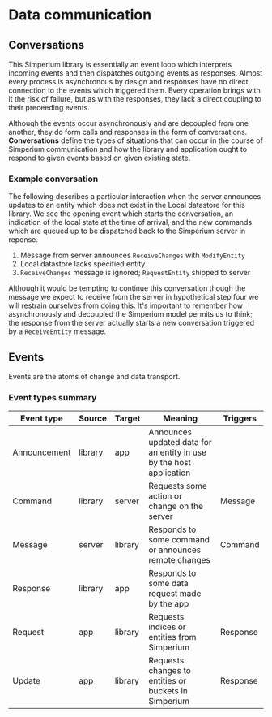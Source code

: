 # Data communication

## Conversations

This Simperium library is essentially an event loop which interprets 
incoming events and then dispatches outgoing events as responses.
Almost every process is asynchronous by design and responses have no 
direct connection to the events which triggered them.
Every operation brings with it the risk of failure, but as with the
responses, they lack a direct coupling to their preceeding events.

Although the events occur asynchronously and are decoupled from one
another, they do form calls and responses in the form of conversations.
**Conversations** define the types of situations that can occur in the
course of Simperium communication and how the library and application
ought to respond to given events based on given existing state.

### Example conversation

The following describes a particular interaction when the server
announces updates to an entity which does not exist in the Local
datastore for this library.
We see the opening event which starts the conversation, an indication
of the local state at the time of arrival, and the new commands which
are queued up to be dispatched back to the Simperium server in reponse.

 1. Message from server announces `ReceiveChanges` with `ModifyEntity`
 2. Local datastore lacks specified entity
 3. `ReceiveChanges` message is ignored; `RequestEntity` shipped to server

Although it would be tempting to continue this conversation though the
message we expect to receive from the server in hypothetical step four
we will restrain ourselves from doing this.
It's important to remember how asynchronously and decoupled the Simperium
model permits us to think; the response from the server actually starts
a new conversation triggered by a `ReceiveEntity` message.

## Events

Events are the atoms of change and data transport.

### Event types summary

| Event type | Source | Target | Meaning | Triggers |
|------------|--------|--------|---------|----------|
| Announcement | library | app | Announces updated data for an entity in use by the host application | |
| Command | library | server | Requests some action or change on the server | Message |
| Message | server | library | Responds to some command or announces remote changes | Command |
| Response | library | app | Responds to some data request made by the app | |
| Request | app | library | Requests indices or entities from Simperium | Response |
| Update | app | library | Requests changes to entities or buckets in Simperium | Response |

